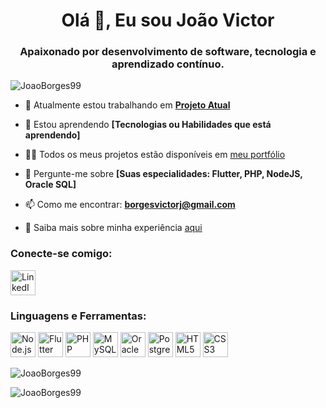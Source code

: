<h1 align="center">Olá 👋, Eu sou João Victor</h1>
<h3 align="center">Apaixonado por desenvolvimento de software, tecnologia e aprendizado contínuo.</h3>

<p align="left"> <img src="https://komarev.com/ghpvc/?username=JoaoBorges99&label=Visualizações%20do%20Perfil&color=0e75b6&style=flat" alt="JoaoBorges99" /> </p>

- 🔭 Atualmente estou trabalhando em **[Projeto Atual](https://github.com/seu-usuario/seu-projeto)**

- 🌱 Estou aprendendo **[Tecnologias ou Habilidades que está aprendendo]**

- 👨‍💻 Todos os meus projetos estão disponíveis em [meu portfólio](https://seuportfolio.com)

- 💬 Pergunte-me sobre **[Suas especialidades: Flutter, PHP, NodeJS, Oracle SQL]**

- 📫 Como me encontrar: **borgesvictorj@gmail.com**

- 📄 Saiba mais sobre minha experiência [aqui](https://www.linkedin.com/in/joão-victor-borges-nunes-9a9871286)

<h3 align="left">Conecte-se comigo:</h3>
<p align="left">
<a href="https://www.linkedin.com/in/joão-victor-borges-nunes-9a9871286" target="_blank"> <img src="https://cdn.jsdelivr.net/gh/devicons/devicon/icons/linkedin/linkedin-original.svg" alt="LinkedIn" height="40" width="40"/></a>
</p>

<h3 align="left">Linguagens e Ferramentas:</h3>
<div> 
    <a href="https://nodejs.org" target="_blank"> <img src="https://cdn.jsdelivr.net/gh/devicons/devicon/icons/nodejs/nodejs-original.svg" alt="Node.js" height="40" width="40"/></a>
    <a href="https://flutter.dev" target="_blank"> <img src="https://cdn.jsdelivr.net/gh/devicons/devicon/icons/flutter/flutter-original.svg" alt="Flutter" height="40" width="40"/></a>
    <a href="https://www.php.net" target="_blank"> <img src="https://cdn.jsdelivr.net/gh/devicons/devicon/icons/php/php-original.svg" alt="PHP" height="40" width="40"/></a>
    <a href="https://www.mysql.com/" target="_blank"> <img src="https://cdn.jsdelivr.net/gh/devicons/devicon/icons/mysql/mysql-original-wordmark.svg" alt="MySQL" height="40" width="40"/></a>
    <a href="https://www.oracle.com/database/" target="_blank"> <img src="https://cdn.jsdelivr.net/gh/devicons/devicon/icons/oracle/oracle-original.svg" alt="Oracle SQL" height="40" width="40"/></a>
    <a href="https://www.postgresql.org/" target="_blank"> <img src="https://cdn.jsdelivr.net/gh/devicons/devicon/icons/postgresql/postgresql-original.svg" alt="PostgreSQL" height="40" width="40"/></a>
    <a href="https://developer.mozilla.org/en-US/docs/Web/HTML" target="_blank"> <img src="https://cdn.jsdelivr.net/gh/devicons/devicon/icons/html5/html5-original.svg" alt="HTML5" height="40" width="40"/></a>
    <a href="https://developer.mozilla.org/en-US/docs/Web/CSS" target="_blank"> <img src="https://cdn.jsdelivr.net/gh/devicons/devicon/icons/css3/css3-original.svg" alt="CSS3" height="40" width="40"/></a>
</div>

<p><img align="center" src="https://github-readme-stats.vercel.app/api/top-langs?username=JoaoBorges99&show_icons=true&locale=en&layout=compact" alt="JoaoBorges99" /></p>

<p><img align="center" src="https://github-readme-stats.vercel.app/api?username=JoaoBorges99&show_icons=true&locale=en" alt="JoaoBorges99" /></p>
